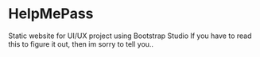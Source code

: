 # HelpMePass
Static website for UI/UX project using Bootstrap Studio
If you have to read this to figure it out, then im sorry to tell you..
